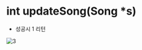 int updateSong(Song *s)
=======================

- 성공시 1 리턴

![3](https://user-images.githubusercontent.com/82192918/117550582-19c97b00-b07c-11eb-8785-7cc8fb4e00d5.png)
